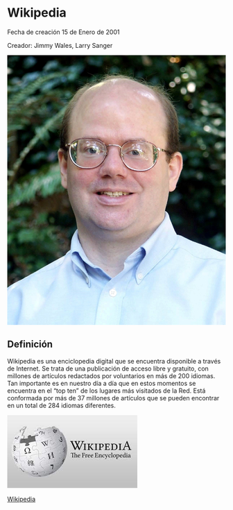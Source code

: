 # Wikipedia

Fecha de creación 15 de Enero de 2001

Creador: Jimmy Wales, Larry Sanger

![imagen](https://github.com/elfrago05/SMX2-M8_UF1_A1_HistoriaWeb_2002/blob/main/L_Sanger.jpg "imagen wikipedia")

## Definición

Wikipedia es una enciclopedia digital que se encuentra disponible a través de Internet. Se trata de una publicación de acceso libre y gratuito, con millones de artículos redactados por voluntarios en más de 200 idiomas. Tan importante es en nuestro día a día que en estos momentos se encuentra en el “top ten” de los lugares más visitados de la Red. Está conformada por más de 37 millones de artículos que se pueden encontrar en un total de 284 idiomas diferentes.

![imagen](https://github.com/elfrago05/SMX2-M8_UF1_A1_HistoriaWeb_2002/blob/main/descarga.jpg "imagen wikipedia")

[Wikipedia](https://es.wikipedia.org/wiki/Wikipedia:Portada "Titulo Opcional")
